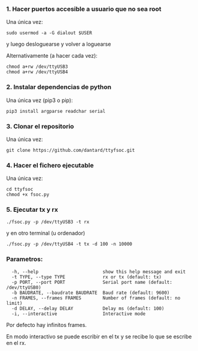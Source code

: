 ### 1. Hacer puertos accesible a usuario que no sea root

Una única vez:

```
sudo usermod -a -G dialout $USER
```

y luego desloguearse y volver a loguearse

Alternativamente (a hacer cada vez):
```
chmod a+rw /dev/ttyUSB3
chmod a+rw /dev/ttyUSB4
```

### 2. Instalar dependencias de python

Una única vez (pip3 o pip):
```
pip3 install argparse readchar serial
```

### 3. Clonar el repositorio

Una única vez:
```
git clone https://github.com/dantard/ttyfsoc.git
```

### 4. Hacer el fichero ejecutable

Una única vez:
```
cd ttyfsoc
chmod +x fsoc.py
```

### 5. Ejecutar tx y rx
```
./fsoc.py -p /dev/ttyUSB3 -t rx
```

y en otro terminal (u ordenador)
```
./fsoc.py -p /dev/ttyUSB4 -t tx -d 100 -n 10000
```

### Parametros:
```
  -h, --help                        show this help message and exit
  -t TYPE, --type TYPE              rx or tx (default: tx)
  -p PORT, --port PORT              Serial port name (default: /dev/ttyUSB0)
  -b BAUDRATE, --baudrate BAUDRATE  Baud rate (default: 9600)
  -n FRAMES, --frames FRAMES        Number of frames (default: no limit)
  -d DELAY, --delay DELAY           Delay ms (default: 100)
  -i, --interactive                 Interactive mode
```
Por defecto hay infinitos frames.

En modo interactivo se puede escribir en el tx y se recibe lo que se escribe en el rx.



